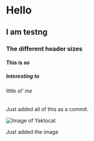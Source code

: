 # Hello
## I am testng
### The different header sizes
#### This is so
##### Interesting to
###### little ol' me


Just added all of this as a commit. 


![Image of Yaktocat](https://octodex.github.com/images/yaktocat.png)


Just added the image
